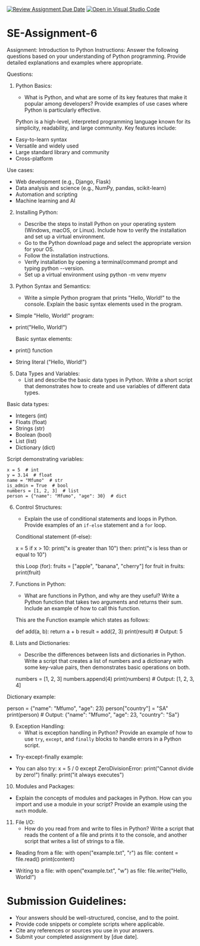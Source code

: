 [![Review Assignment Due Date](https://classroom.github.com/assets/deadline-readme-button-22041afd0340ce965d47ae6ef1cefeee28c7c493a6346c4f15d667ab976d596c.svg)](https://classroom.github.com/a/WfNmjXUk)
[![Open in Visual Studio Code](https://classroom.github.com/assets/open-in-vscode-2e0aaae1b6195c2367325f4f02e2d04e9abb55f0b24a779b69b11b9e10269abc.svg)](https://classroom.github.com/online_ide?assignment_repo_id=15345177&assignment_repo_type=AssignmentRepo)
# SE-Assignment-6
 Assignment: Introduction to Python
Instructions:
Answer the following questions based on your understanding of Python programming. Provide detailed explanations and examples where appropriate.

 Questions:

1. Python Basics:
   * What is Python, and what are some of its key features that make it popular among developers? Provide examples of use cases where Python is particularly effective.

    Python is a high-level, interpreted programming language known for its simplicity, readability, and large community. Key features include:

  - Easy-to-learn syntax
  - Versatile and widely used
  - Large standard library and community
  - Cross-platform

Use cases:

  - Web development (e.g., Django, Flask)
  - Data analysis and science (e.g., NumPy, pandas, scikit-learn)
  - Automation and scripting
  - Machine learning and AI

2. Installing Python:
   * Describe the steps to install Python on your operating system (Windows, macOS, or Linux). Include how to verify the installation and set up a virtual environment.
  
    - Go to the Python download page and select the appropriate version for your OS.
    - Follow the installation instructions.
    - Verify installation by opening a terminal/command prompt and typing python --version.
    - Set up a virtual environment using python -m venv myenv
   

3. Python Syntax and Semantics:
   * Write a simple Python program that prints "Hello, World!" to the console. Explain the basic syntax elements used in the program.
     
  - Simple "Hello, World!" program:
  - print("Hello, World!")
    
    Basic syntax elements:
- print() function
- String literal ("Hello, World!")

   

5. Data Types and Variables:
   * List and describe the basic data types in Python. Write a short script that demonstrates how to create and use variables of different data types.

  Basic data types:

  - Integers (int)
  - Floats (float)
  - Strings (str)
  - Boolean (bool)
  - List (list)
  - Dictionary (dict)

   Script demonstrating variables:

    x = 5  # int
    y = 3.14  # float
    name = "Mfumo"  # str
    is_admin = True  # bool
    numbers = [1, 2, 3]  # list
    person = {"name": "Mfumo", "age": 30}  # dict

6. Control Structures:
   * Explain the use of conditional statements and loops in Python. Provide examples of an `if-else` statement and a `for` loop.

   Conditional statement (if-else):
   
    x = 5
    if x > 10:
    print("x is greater than 10")
    then:
    print("x is less than or equal to 10")

    this Loop (for):
    fruits = ["apple", "banana", "cherry"]
    for fruit in fruits:
    print(fruit)
    

7. Functions in Python:
   * What are functions in Python, and why are they useful? Write a Python function that takes two arguments and returns their sum. Include an example of how to call this function.

    This are the Function example which states as follows:

    def add(a, b):
    return a + b
    result = add(2, 3)
    print(result)  # Output: 5
   

8. Lists and Dictionaries:
   * Describe the differences between lists and dictionaries in Python. Write a script that creates a list of numbers and a dictionary with some key-value pairs, then demonstrates basic operations on both.

   numbers = [1, 2, 3]
   numbers.append(4)
   print(numbers)  # Output: [1, 2, 3, 4]

  Dictionary example:

  person = {"name": "Mfumo", "age": 23}
  person["country"] = "SA"
  print(person)  # Output: {"name": "Mfumo", "age": 23, "country": "Sa"}


9. Exception Handling:
   * What is exception handling in Python? Provide an example of how to use `try`, `except`, and `finally` blocks to handle errors in a Python script.

  - Try-except-finally example:

  - You can also try:
    x = 5 / 0
   except ZeroDivisionError:
    print("Cannot divide by zero!")
   finally:
    print("it always executes")

10. Modules and Packages:
   - Explain the concepts of modules and packages in Python. How can you import and use a module in your script? Provide an example using the `math` module.

11. File I/O:
    * How do you read from and write to files in Python? Write a script that reads the content of a file and prints it to the console, and another script that writes a list of strings to a file.
      
  - Reading from a file:
    with open("example.txt", "r") as file:
    content = file.read()
    print(content)

  - Writing to a file:
    with open("example.txt", "w") as file:
    file.write("Hello, World!")

      

# Submission Guidelines:
- Your answers should be well-structured, concise, and to the point.
- Provide code snippets or complete scripts where applicable.
- Cite any references or sources you use in your answers.
- Submit your completed assignment by [due date].


